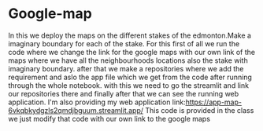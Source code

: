 # Google-map
In this we deploy the maps on the different stakes of the edmonton.Make a imaginary boundary for each of the stake.
For this first of all we run the code where we change the link for the google maps with our own link of the maps where we have all the neighbourhoods locations also the stake with imaginary boundary.
after that we make a repositories where we add the requirement and aslo the app file which we get from the code after running through the whole notebook.
with this we need to go the streamlit  and link our repositories there and finally after that we can see the running web application.
I'm also providing my web application link:https://app-map-6vkqbkydgzls2qmdjbguum.streamlit.app/
This code is provided in the class we just modify that code with our own link to the google maps

